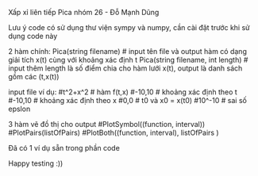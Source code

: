 Xấp xỉ liên tiếp Pica nhóm 26 - Đỗ Mạnh Dũng

Lưu ý code có sử dụng thư viện sympy và numpy, cần cài đặt trước khi sử dụng code này

2 hàm chính:
Pica(string filename)               # input tên file và output hàm có dạng giải tích x(t) cùng với khoảng xác định t
Pica(string filename, int length)   # input thêm length là số điểm chia cho hàm lưới x(t), output là danh sách gồm các (t,x(t))

input file ví dụ:
#t^2+x^2    # hàm f(t,x)
#-10,10     # khoảng xác định theo t
#-10,10     # khoảng xác định theo x
#0,0        # t0 và x0 = x(t0)
#10^-10     # sai số epslon

3 hàm vẽ đồ thị cho output
#PlotSymbol((function, interval))
#PlotPairs(listOfPairs)
#PlotBoth((function, interval), listOfPairs )


Đã có 1 ví dụ sẵn trong phần code

Happy testing :))
